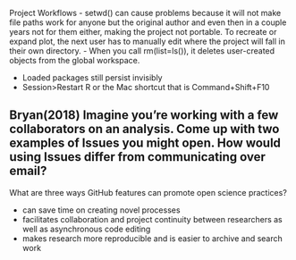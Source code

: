Project Workflows - setwd() can cause problems because it will not make file paths work for anyone but the original author and even then in a couple years not for them either, making the project not portable. To recreate or expand plot, the next user has to manually edit where the project will fall in their own directory. - When you call rm(list=ls()), it deletes user-created objects from the global workspace.
- Loaded packages still persist invisibly
- Session>Restart R or the Mac shortcut that is Command+Shift+F10

Bryan(2018)
Imagine you’re working with a few collaborators on an analysis. Come up with two examples of Issues you might open. How would using Issues differ from communicating over email?
- 
What are three ways GitHub features can promote open science practices?
- can save time on creating novel processes 
- facilitates collaboration and project continuity between researchers as well as asynchronous code editing 
- makes research more reproducible and is easier to archive and search work

